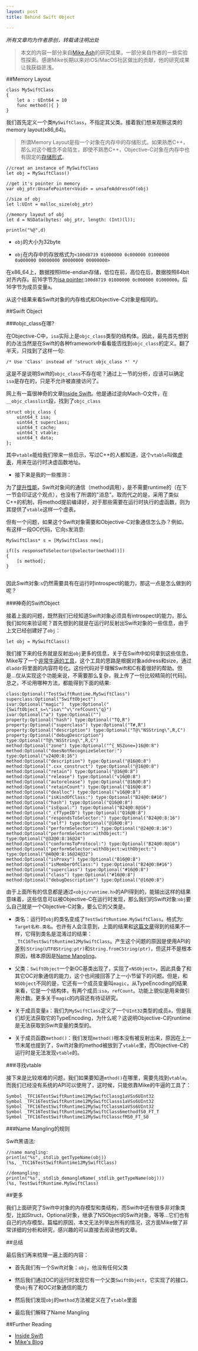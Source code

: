 ```yaml
---
layout: post
title: Behind Swift Object

---
```

<em>所有文章均为作者原创，转载请注明出处</em>

>本文的内容一部分来自[Mike Ash](https://www.mikeash.com/)的研究成果，一部分来自作者的一些实验性探索。感谢Mike长期以来对iOS/MacOS社区做出的贡献，他的研究成果让我获益匪浅。


##Memory Layout

```
class MySwiftClass
{
    let a : UInt64 = 10
    func method(){ }
}
```

我们首先定义一个类`MySwiftClass`，不指定其父类。接着我们想来观察这类的memory layout(x86_64)。

>所谓Memory Layout是指一个对象在内存中的存储形式。如果熟悉C++，那么对这个概念不会陌生，即使不熟悉C++，Objective-C对象在内存中也有固定的[存储形式]()。


```
//creat an instance of MySwiftClass
let obj = MySwiftClass()

//get it's pointer in memory
var obj_ptr:UnsafePointer<Void> = unsafeAddressOf(obj)

//size of obj
let l:UInt = malloc_size(obj_ptr)

//memory layout of obj
let d = NSData(bytes: obj_ptr, length: (Int)(l));

println("%@",d)

```

- `obj`的大小为32byte

- `obj`在内存中的存放格式为`<100d8719 01000000 0c000000 01000000 0a000000 00000000 00000000 00000000>`


在x86_64上，数据按照little-endian存储，低位在前，高位在后，数据按照64bit对齐内存。前16字节为[isa pointer]():`100d8719 01000000 0c000000 01000000`。后16字节为成员变量`a`。

从这个结果来看Swift对象的内存格式和Objective-C对象是相同的。


##Swift Object

###objc_class在哪?

在Objective-C中，`isa`实际上是`objc_class`类型的结构体。因此，最先首先想到的办法当然是在Swift的各种framework中看看能否找到`objc_class`的定义。翻了半天，只找到了这样一句:

`/* Use 'Class' instead of 'struct objc_class *' */`

这是不是说明Swift的`objc_class`不存在呢？通过上一节的分析，应该可以确定`isa`是存在的，只是不允许被直接访问了。

网上有一篇很神奇的文章[Inside Swift](http://www.eswick.com/2014/06/inside-swift/)。他是通过逆向Mach-O文件，在`__objc_classlist`段，找到了`objc_class`

```
struct objc_class {
    uint64_t isa;
    uint64_t superclass;
    uint64_t cache;
    uint64_t vtable;
    uint64_t data;
};
```
其中`vtable`能给我们带来一些启示，写过C++的人都知道，这个`vtable`叫做[虚表](http://en.wikipedia.org/wiki/Virtual_method_table)，用来在运行时决虚函数地址。

- 接下来是我的一些推测：

为了[提升性能](https://www.mikeash.com/pyblog/friday-qa-2014-07-04-secrets-of-swifts-speed.html)，Swift对象间的通信（method调用），是不需要runtime的（在下一节会印证这个观点），也没有了所谓的"消息"。取而代之的是，采用了类似C++的机制，将method提前编译好，对于那些需要在运行时执行的虚函数，则为其提供了`vtable`这样一个虚表。

但有一个问题，如果这个Swift对象需要和Objective-C对象通信怎么办？例如，有这样一段OC代码，它向`s`发消息:

```
MySwiftClass* s = [MySwiftClass new];

if([s responseToSelector(@selector(method))])
{
	[s method];
}
	

```
因此Swift对象:`s`仍然需要具有在运行时introspect的能力，那这一点是怎么做到的呢？


###神奇的SwiftObject

接着上面的问题，既然我们已经知道Swift对象必须具有introspect的能力，那么我们如何来验证呢？首先想到的就是在运行时反射出Swift对象的一些信息，由于上文已经创建好了`obj`：

```
let obj = MySwiftClass()

```
我们接下来的任务就是反射出`obj`更多的信息，关于在Swift中如何拿到这些信息，Mike写了一个[非常牛逼的工具](https://github.com/mikeash/memorydumper/blob/master/memory.swift)，这个工具的思路是根据对象address和size，通过`dladdr`将里面的内容符号化。这份代码对于理解Swift和C有着很好的帮助。但是...仅从实现这个功能来说，不需要那么复杂，我上传了一份比较精简的[代码]。总之，不论用哪种方法，都能得到下面的结果:


```
class:Optional("TestSwiftRuntime.MySwiftClass")
superclass:Optional("SwiftObject")
ivar:Optional("magic")  type:Optional("{SwiftObject_s=\"isa\"^v\"refCount\"q}")
ivar:Optional("a") type:Optional("")
property:Optional("hash") type:Optional("TQ,R")
property:Optional("superclass") type:Optional("T#,R")
property:Optional("description") type:Optional("T@\"NSString\",R,C")
property:Optional("debugDescription") type:Optional("T@\"NSString\",R,C")
method:Optional("zone") type:Optional("^{_NSZone=}16@0:8") 
method:Optional("doesNotRecognizeSelector:") type:Optional("v24@0:8:16") 
method:Optional("description") type:Optional("@16@0:8") 
method:Optional(".cxx_construct") type:Optional("@16@0:8") 
method:Optional("retain") type:Optional("@16@0:8") 
method:Optional("release") type:Optional("v16@0:8") 
method:Optional("autorelease") type:Optional("@16@0:8") 
method:Optional("retainCount") type:Optional("Q16@0:8") 
method:Optional("dealloc") type:Optional("v16@0:8") 
method:Optional("isKindOfClass:") type:Optional("B24@0:8#16") 
method:Optional("hash") type:Optional("Q16@0:8") 
method:Optional("isEqual:") type:Optional("B24@0:8@16") 
method:Optional("_cfTypeID") type:Optional("Q16@0:8") 
method:Optional("respondsToSelector:") type:Optional("B24@0:8:16") 
method:Optional("self") type:Optional("@16@0:8") 
method:Optional("performSelector:") type:Optional("@24@0:8:16") 
method:Optional("performSelector:withObject:") type:Optional("@32@0:8:16@24") 
method:Optional("conformsToProtocol:") type:Optional("B24@0:8@16") 
method:Optional("performSelector:withObject:withObject:") type:Optional("@40@0:8:16@24@32") 
method:Optional("isProxy") type:Optional("B16@0:8") 
method:Optional("isMemberOfClass:") type:Optional("B24@0:8#16") 
method:Optional("superclass") type:Optional("#16@0:8") 
method:Optional("class") type:Optional("#16@0:8") 
method:Optional("debugDescription") type:Optional("@16@0:8") 

```

由于上面所有的信息都是通过`<objc/runtime.h>`的API得到的，能输出这样的结果意味着，这些信息可以被Objective-C在运行时发现，那么我们的Swift对象:`obj`要么自己就是一个Objective-C对象，要么它的父类是。

- 类名：运行时`obj`的类名变成了`TestSwiftRuntime.MySwiftClass`。格式为: `Target名称.类名`。也许有人会注意到，上面的结果和[这篇文章](https://www.mikeash.com/pyblog/friday-qa-2014-07-18-exploring-swift-memory-layout.html)得到的结果不一样，它得到类名是混淆过的结果：`_TtC16TestSwiftRuntime12MySwiftClass`。产生这个问题的原因是使用API的差别:`String(UTF8String:ptr)`和`String.fromCString(ptr)`，但这并不是根本原因，根本原因是[Name Mangling](http://en.wikipedia.org/wiki/Name_manglin)。

- 父类：`SwiftObject`一个新OC基类出现了，实现了`<NSObject>`，因此具备了和其它OC对象通信的能力，这个也间接回答了上一小节留下的问题。但是，和`NSObject`不同的是，它还有一个成员变量叫`magic`，从TypeEncoding的结果来看，它是一个结构体，有两个成员:`isa`，`refCount`。功能上貌似是用来做引用计数。更多关于`magic`的内容还有待证研究。
	
- 关于成员变量`a`：我们为`MySwiftClass`定义了一个`UInt32`类型的成员`a`，但是我们却无法获取它的TypeEncoding，为什么呢？这说明Objective-C的runtime是无法获取到Swift变量的类型的。

- 关于成员函数`method()`：我们发现`method()`根本没有被反射出来，原因在上一节末尾也提到了，Swift对象的method被放到了`vtable`里，而Objective-C的运行时是无法发现`vtable`的。

###寻找vtable

接下来是比较艰难的问题，我们如果要知道`mthod()`在哪里，需要先找到`vtable`。而我们已经没有系统的API可以使用了，这时候，只能依靠Mike的牛逼的工具了：

```
Symbol _TFC16TestSwiftRuntime12MySwiftClassg1aVSs6UInt32
Symbol _TFC16TestSwiftRuntime12MySwiftClasss1aVSs6UInt32
Symbol _TFC16TestSwiftRuntime12MySwiftClassm1aVSs6UInt32
Symbol _TFC16TestSwiftRuntime12MySwiftClass6methodfS0_FT_T
Symbol _TFC16TestSwiftRuntime12MySwiftClasscfMS0_FT_S0

```


###Name Mangling的规则

Swift黑语法:

```
//name mangling:
println("%s",_stdlib_getTypeName(obj))
(%s, _TtC16TestSwiftRuntime12MySwiftClass)

//demangling:
println("%s",_stdlib_demangleName(_stdlib_getTypeName(obj)))
(%s, TestSwiftRuntime.MySwiftClass)

```


##更多

我们上面研究了Swift中对象的内存模型和类结构，而Swift中还有很多非对象类型，比如Struct，Optional对象，继承了NSObject的Swift对象，等等...它们也有自己的内存模型。篇幅的原因，本文无法列举出所有的情况，这方面Mike做了非常详细的分析和研究，感兴趣的可以直接去阅读他的文章。


##总结

最后我们再来梳理一遍上面的内容：

- 首先我们有一个Swift对象：`obj`，他没有任何父类

- 然后我们通过OC的运行时发现它有一个父类`SwiftObject`，它实现了<NSObject>的接口，使`obj`有了和OC对象通信的能力

- 然后我们发现`obj`的`method`方法被定义在了`vtable`里面

- 最后我们解释了Name Mangling


##Further Reading

- [Inside Swift](http://www.eswick.com/2014/06/inside-swift/)
- [Mike's Blog](https://www.mikeash.com/pyblog/)




